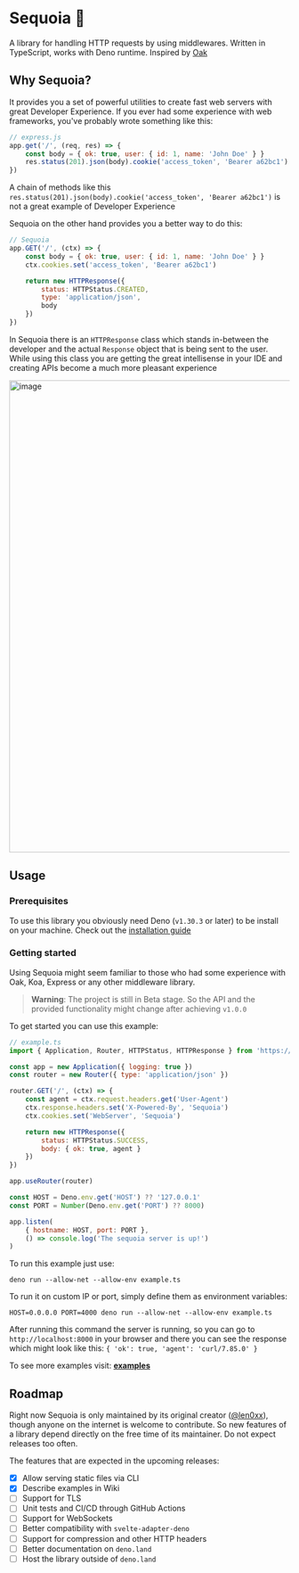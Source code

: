 # Sequoia 🦕

A library for handling HTTP requests by using middlewares. Written in TypeScript, works with Deno runtime. Inspired by [Oak](https://github.com/oakserver/oak)

## Why Sequoia?

It provides you a set of powerful utilities to create fast web servers with great Developer Experience. If you ever had some experience with web frameworks, you've probably wrote something like this:
```javascript
// express.js
app.get('/', (req, res) => {
    const body = { ok: true, user: { id: 1, name: 'John Doe' } }
    res.status(201).json(body).cookie('access_token', 'Bearer a62bc1')
})
```

A chain of methods like this `res.status(201).json(body).cookie('access_token', 'Bearer a62bc1')` is not a great example of Developer Experience

Sequoia on the other hand provides you a better way to do this:
```javascript
// Sequoia
app.GET('/', (ctx) => {
    const body = { ok: true, user: { id: 1, name: 'John Doe' } }
    ctx.cookies.set('access_token', 'Bearer a62bc1')

    return new HTTPResponse({
        status: HTTPStatus.CREATED,
        type: 'application/json',
        body
    })
})
```

In Sequoia there is an `HTTPResponse` class which stands in-between the developer and the actual `Response` object that is being sent to the user. While using this class you are getting the great intellisense in your IDE and creating APIs become a much more pleasant experience

<img width="847" alt="image" src="https://github.com/len0xx/sequoia/assets/21990466/e1b46f6f-fcb2-479e-be14-066ed152dd44">

## Usage

### Prerequisites

To use this library you obviously need Deno (`v1.30.3` or later) to be install on your machine. Check out the [installation guide](https://deno.land/manual@v1.30.3/getting_started/installation)

### Getting started

Using Sequoia might seem familiar to those who had some experience with Oak, Koa, Express or any other middleware library.

> **Warning**: The project is still in Beta stage. So the API and the provided functionality might change after achieving `v1.0.0`

To get started you can use this example:
```javascript
// example.ts
import { Application, Router, HTTPStatus, HTTPResponse } from 'https://deno.land/x/sequoia/mod.ts'

const app = new Application({ logging: true })
const router = new Router({ type: 'application/json' })

router.GET('/', (ctx) => {
    const agent = ctx.request.headers.get('User-Agent')
    ctx.response.headers.set('X-Powered-By', 'Sequoia')
    ctx.cookies.set('WebServer', 'Sequoia')

    return new HTTPResponse({
        status: HTTPStatus.SUCCESS,
        body: { ok: true, agent }
    })
})

app.useRouter(router)

const HOST = Deno.env.get('HOST') ?? '127.0.0.1'
const PORT = Number(Deno.env.get('PORT') ?? 8000)

app.listen(
    { hostname: HOST, port: PORT },
    () => console.log('The sequoia server is up!')
)
```

To run this example just use:

`deno run --allow-net --allow-env example.ts`

To run it on custom IP or port, simply define them as environment variables:

`HOST=0.0.0.0 PORT=4000 deno run --allow-net --allow-env example.ts`

After running this command the server is running, so you can go to `http://localhost:8000` in your browser and there you can see the response which might look like this: `{ 'ok': true, 'agent': 'curl/7.85.0' }`

To see more examples visit: **[examples](https://github.com/len0xx/sequoia/wiki)**

## Roadmap

Right now Sequoia is only maintained by its original creator ([@len0xx](https://github.com/len0xx)), though anyone on the internet is welcome to contribute. So new features of a library depend directly on the free time of its maintainer. Do not expect releases too often. 

The features that are expected in the upcoming releases:

- [x] Allow serving static files via CLI
- [x] Describe examples in Wiki
- [ ] Support for TLS
- [ ] Unit tests and CI/CD through GitHub Actions
- [ ] Support for WebSockets
- [ ] Better compatibility with `svelte-adapter-deno`
- [ ] Support for compression and other HTTP headers
- [ ] Better documentation on `deno.land`
- [ ] Host the library outside of `deno.land`
